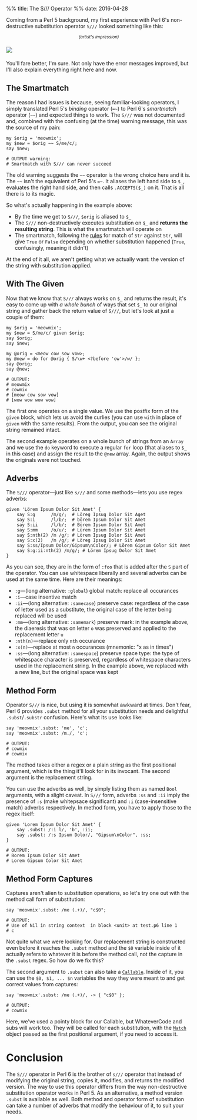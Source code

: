 %% title: The S/// Operator
%% date: 2016-04-28

Coming from a Perl 5 background, my first experience with Perl 6's non-destructive substitution operator `S///` looked something like this:

<p style="text-align: center">
    <small><i>(artist's impression)</i></small><br>
    <img src="stock/20160428-Substitutions.gif" style="display: block; margin: 20px auto;">
</p>

You'll fare better, I'm sure. Not only have the error messages improved, but I'll also explain everything right here and now.

## The Smartmatch

The reason I had issues is because, seeing familiar-looking operators, I
simply translated Perl 5's *binding* operator (`=~`) to Perl 6's
*smartmatch* operator (`~~`) and expected things to work. The `S///` was not documented and, combined with the confusing (at the time) warning message, this was the source of my pain:

    my $orig = 'meowmix';
    my $new = $orig ~~ S/me/c/;
    say $new;

    # OUTPUT warning:
    # Smartmatch with S/// can never succeed

The old warning suggests the `~~` operator is the wrong choice here and it is.
The `~~` isn't the equivalent of Perl 5's `=~`. It aliases the left hand side
to `$_`, evaluates the right hand side, and then calls `.ACCEPTS($_)` on it. That is all there is to its magic.

So what's actually happening in the example above:

* By the time we get to `S///`, `$orig` is aliased to `$_`
* The `S///` non-destructively executes substitution on `$_` and **returns the resulting string**. This is what the smartmatch will operate on
* The smartmatch, following the [rules](http://docs.perl6.org/routine/~~) for
match of `Str` against `Str`, will give `True` or `False` depending on whether
substitution happened (`True`, confusingly, meaning it didn't)

At the end of it all, we aren't getting what we actually want: the version of the string with substitution applied.

## With The Given

Now that we know that `S///` always works on `$_` and returns the result, it's
easy to come up with *a whole bunch* of ways that set `$_` to our original
string and gather back the return value of `S///`, but let's look
at just a couple of them:

    my $orig = 'meowmix';
    my $new = S/me/c/ given $orig;
    say $orig;
    say $new;

    my @orig = <meow cow sow vow>;
    my @new = do for @orig { S/\w+ <?before 'ow'>/w/ };
    say @orig;
    say @new;

    # OUTPUT:
    # meowmix
    # cowmix
    # [meow cow sow vow]
    # [wow wow wow wow]

The first one operates on a single value. We use the postfix form of the
`given` block, which lets us avoid the curlies (you can use `with` in place of `given` with the same results). From the output, you can see the original string remained intact.

The second example operates on a whole bunch of strings from an `Array` and we
use the `do` keyword to execute a regular `for` loop (that aliases to `$_` in this case) and assign the result to the `@new` array. Again, the output shows
the originals were not touched.

## Adverbs

The `S///` operator—just like `s///` and some methods—lets you use regex adverbs:

    given 'Lörem Ipsum Dolor Sit Amet' {
        say S:g      /m/g/;  # Löreg Ipsug Dolor Sit Aget
        say S:i      /l/b/;  # börem Ipsum Dolor Sit Amet
        say S:ii     /l/b/;  # Börem Ipsum Dolor Sit Amet
        say S:mm     /o/u/;  # Lürem Ipsum Dolor Sit Amet
        say S:nth(2) /m /g/; # Lörem Ipsug Dolor Sit Amet
        say S:x(2)   /m /g/; # Löreg Ipsug Dolor Sit Amet
        say S:ss/Ipsum Dolor/Gipsum\nColor/; # Lörem Gipsum Color Sit Amet
        say S:g:ii:nth(2) /m/g/; # Lörem Ipsug Dolor Sit Amet
    }

As you can see, they are in the form of `:foo` that is added after the `S` part of the operator. You can
use whitespace liberally and several adverbs can be used at the same time. Here are their
meanings:

* `:g`—(long alternative: `:global`) global match: replace all occurances
* `:i`—case insentive match
* `:ii`—(long alternative: `:samecase`) preserve case: regardless of the case of letter used as a substitute, the original case of the letter being replaced will be used
* `:mm`—(long alternative: `:samemark`) preserve mark: in the example above, the diaeresis that was on letter `o` was preserved and applied to the replacement letter `u`
* `:nth(n)`—replace only `nth` occurance
* `:x(n)`—replace at most `n` occurances (mnemonic: "x as in times")
* `:ss`—(long alternative: `:samespace`) preserve space type: the type of whitespace character is preserved, regardless of whitespace characters used in the replacement string. In the example above, we replaced with a new line, but the original space was kept

## Method Form

Operator `S///` is nice, but using it is somewhat awkward at times. Don't fear, Perl 6 provides
`.subst` method for all your substitution needs and delightful `.subst`/`.substr` confusion. Here's
what its use looks like:

    say 'meowmix'.subst: 'me', 'c';
    say 'meowmix'.subst: /m./, 'c';

    # OUTPUT:
    # cowmix
    # cowmix

The method takes either a regex or a plain string as the first positional argument, which is the thing it'll
look for in its invocant. The second argument is the replacement string.

You can use the adverbs as well, by simply listing them as named `Bool` arguments,
with a slight caveat. In `S///` form, adverbs `:ss` and `:ii` imply
the presence of `:s` (make whitepsace significant) and `:i` (case-insensitive match) adverbs respectively.
In method form, you have to apply those to the regex itself:

    given 'Lorem Ipsum Dolor Sit Amet' {
        say .subst: /:i l/, 'b', :ii;
        say .subst: /:s Ipsum Dolor/, "Gipsum\nColor", :ss;
    }

    # OUTPUT:
    # Borem Ipsum Dolor Sit Amet
    # Lorem Gipsum Color Sit Amet

## Method Form Captures

Captures aren't alien to substitution operations, so let's try one out with the method call form
of substitution:

    say 'meowmix'.subst: /me (.+)/, "c$0";

    # OUTPUT:
    # Use of Nil in string context  in block <unit> at test.p6 line 1
    # c

Not quite what we were looking for. Our replacement string is constructed even before it reaches the `.subst` method and the `$0` variable inside of it actually refers to whatever it is before the
method call, not the capture in the `.subst` regex. So how do we fix this?

The second argument to `.subst` can also take a [`Callable`](http://docs.perl6.org/type/Callable). Inside
of it, you can use the `$0, $1, ... $n` variables the way they were meant to and get correct values from
captures:

    say 'meowmix'.subst: /me (.+)/, -> { "c$0" };

    # OUTPUT:
    # cowmix

Here, we've used a pointy block for our Callable, but WhateverCode and subs will work too. They will
be called for each substitution, with the [`Match`](http://docs.perl6.org/type/Match) object passed
as the first positional argument, if you need to access it.

# Conclusion

The `S///` operator in Perl 6 is the brother of `s///` operator that instead of modifying the original
string, copies it, modifies, and returns the modified version. The way to use this operator differs from
the way non-destructive substitution operator works in Perl 5. As an alternative, a method version `.subst` is available as well. Both method and operator form of substitution can take a number of adverbs that
modify the behaviour of it, to suit your needs.
